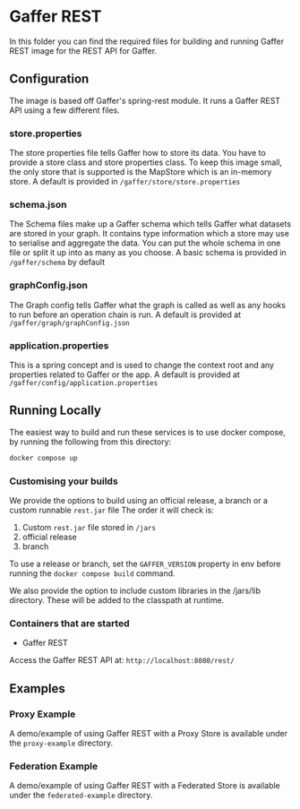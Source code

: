 # Gaffer REST

In this folder you can find the required files for building and running Gaffer
REST image for the REST API for Gaffer.

## Configuration

The image is based off Gaffer's spring-rest module. It runs a Gaffer REST API
using a few different files.

### store.properties

The store properties file tells Gaffer how to store its data. You have to
provide a store class and store properties class. To keep this image small, the
only store that is supported is the MapStore which is an in-memory store. A
default is provided in `/gaffer/store/store.properties`

### schema.json

The Schema files make up a Gaffer schema which tells Gaffer what datasets are
stored in your graph. It contains type information which a store may use to
serialise and aggregate the data. You can put the whole schema in one file or
split it up into as many as you choose. A basic schema is provided in
`/gaffer/schema` by default

### graphConfig.json

The Graph config tells Gaffer what the graph is called as well as any hooks to
run before an operation chain is run. A default is provided at
`/gaffer/graph/graphConfig.json`

### application.properties

This is a spring concept and is used to change the context root and any
properties related to Gaffer or the app. A default is provided at
`/gaffer/config/application.properties`

## Running Locally

The easiest way to build and run these services is to use docker compose, by
running the following from this directory:

```bash
docker compose up
```

### Customising your builds

We provide the options to build using an official release, a branch or a custom
runnable `rest.jar` file The order it will check is:

1. Custom `rest.jar` file stored in `/jars`
2. official release
3. branch

To use a release or branch, set the `GAFFER_VERSION` property in env before
running the `docker compose build` command.

We also provide the option to include custom libraries in the /jars/lib
directory. These will be added to the classpath at runtime.

### Containers that are started

* Gaffer REST

Access the Gaffer REST API at: `http://localhost:8080/rest/`

## Examples

### Proxy Example

A demo/example of using Gaffer REST with a Proxy Store is available under the
`proxy-example` directory.

### Federation Example

A demo/example of using Gaffer REST with a Federated Store is available under
the `federated-example` directory.
